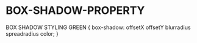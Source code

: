 # BOX-SHADOW-PROPERTY
BOX SHADOW STYLING
GREEN {
box-shadow: offsetX offsetY blurradius spreadradius color;
}

